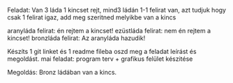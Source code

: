 Feladat: Van 3 láda 1 kincset rejt, mind3 ládán 1-1 felirat van, azt tudjuk hogy csak 1 felirat igaz, add meg szeritned melyikbe van a kincs

aranyláda felirat: én rejtem a kincset!
ezüstláda felirat: nem én rejtem a kincset! 
bronzláda felirat: Az aranyláda hazudik!

Készíts 1 git linket és 1 readme fileba oszd meg a feladat leírást és megoldást.
mai feladat: program terv + grafikus felület készitése

Megoldás: Bronz ládában van a kincs.

